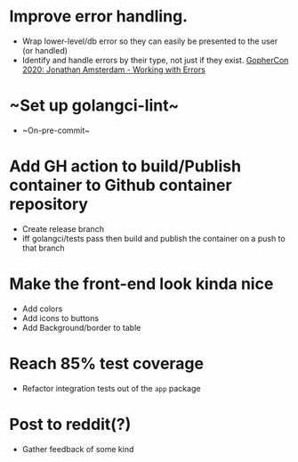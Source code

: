 # Improve error handling.
  - Wrap lower-level/db error so they can easily be presented to the user (or handled)
  - Identify and handle errors by their type, not just if they exist.
[GopherCon 2020: Jonathan Amsterdam - Working with Errors](https://www.youtube.com/watch?v=IKoSsJFdRtI&list=PL2ntRZ1ySWBfUint2hCE1JRxRWChloasB&index=1)

# ~Set up golangci-lint~
  - ~On-pre-commit~

# Add GH action to build/Publish container to Github container repository
  - Create release branch
  - iff golangci/tests pass then build and publish the container on a push to that branch

# Make the front-end look kinda nice
  - Add colors
  - Add icons to buttons
  - Add Background/border to table

# Reach 85% test coverage
  - Refactor integration tests out of the `app` package

# Post to reddit(?)
  - Gather feedback of some kind
